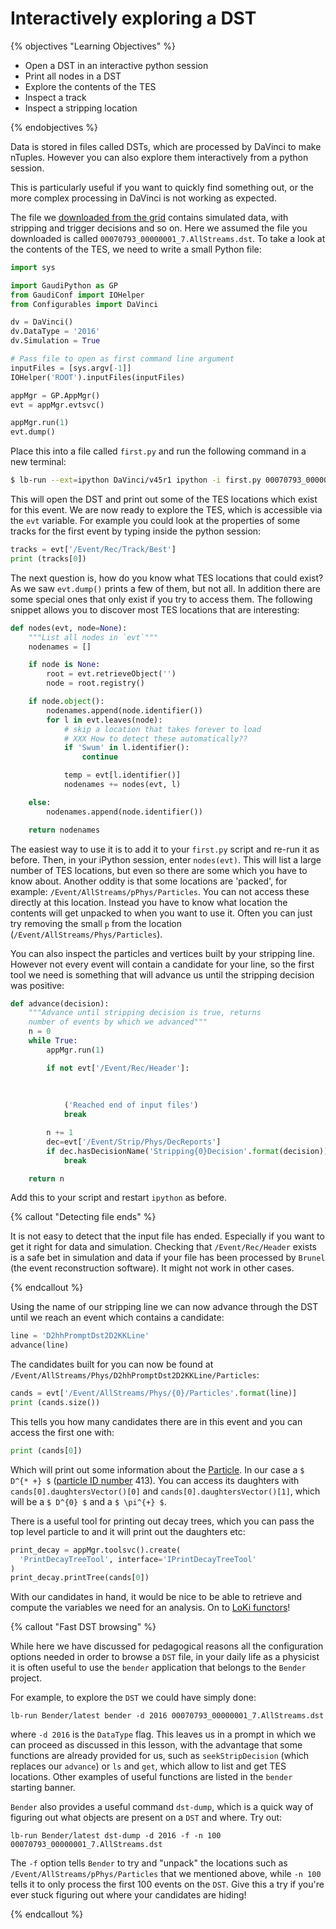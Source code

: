 # Interactively exploring a DST

{% objectives "Learning Objectives" %}

* Open a DST in an interactive python session
* Print all nodes in a DST
* Explore the contents of the TES
* Inspect a track
* Inspect a stripping location

{% endobjectives %} 

Data is stored in files called DSTs, which are processed
by DaVinci to make nTuples. However you can also explore
them interactively from a python session.

This is particularly useful if you want to quickly find
something out, or the more complex processing in DaVinci
is not working as expected.

The file we [downloaded from the grid](files-from-grid)
contains simulated data, with stripping and trigger decisions
and so on. Here we assumed the file you downloaded is called `00070793_00000001_7.AllStreams.dst`.
To take a look at the contents of the TES, we need to write a small
Python file:

```python
import sys

import GaudiPython as GP
from GaudiConf import IOHelper
from Configurables import DaVinci

dv = DaVinci()
dv.DataType = '2016'
dv.Simulation = True

# Pass file to open as first command line argument
inputFiles = [sys.argv[-1]]
IOHelper('ROOT').inputFiles(inputFiles)

appMgr = GP.AppMgr()
evt = appMgr.evtsvc()

appMgr.run(1)
evt.dump()
```

Place this into a file called `first.py` and run the following
command in a new terminal:

```bash
$ lb-run --ext=ipython DaVinci/v45r1 ipython -i first.py 00070793_00000001_7.AllStreams.dst
```

This will open the DST and print out some of the TES locations
which exist for this event. We are now ready to explore the TES,
which is accessible via the `evt` variable. For example you could
look at the properties of some tracks for the first event by typing
inside the python session:

```python
tracks = evt['/Event/Rec/Track/Best']
print (tracks[0])
```

The next question is, how do you know what TES locations that could
exist? As we saw `evt.dump()` prints a few of them, but not all. In
addition there are some special ones that only exist if you try to
access them. The following snippet allows you to discover most TES
locations that are interesting:

```python
def nodes(evt, node=None):
    """List all nodes in `evt`"""
    nodenames = []

    if node is None:
        root = evt.retrieveObject('')
        node = root.registry()

    if node.object():
        nodenames.append(node.identifier())
        for l in evt.leaves(node):
            # skip a location that takes forever to load
            # XXX How to detect these automatically??
            if 'Swum' in l.identifier():
                continue

            temp = evt[l.identifier()]
            nodenames += nodes(evt, l)

    else:
        nodenames.append(node.identifier())

    return nodenames
```

The easiest way to use it is to add it to your `first.py` script
and re-run it as before. Then, in your iPython session, enter `nodes(evt)`.
This will list a large number of TES locations, but even so there
are some which you have to know about. Another oddity is that some
locations are 'packed', for example: `/Event/AllStreams/pPhys/Particles`.
You can not access these directly at this location. Instead you
have to know what location the contents will get unpacked to when
you want to use it. Often you can just try removing the small `p`
from the location (`/Event/AllStreams/Phys/Particles`).

You can also inspect the particles and vertices built by your stripping
line. However not every event will contain a candidate for your line,
so the first tool we need is something that will advance us until
the stripping decision was positive:

```python
def advance(decision):
    """Advance until stripping decision is true, returns
    number of events by which we advanced"""
    n = 0
    while True:
        appMgr.run(1)

        if not evt['/Event/Rec/Header']:
            
            
            
            ('Reached end of input files')
            break

        n += 1
        dec=evt['/Event/Strip/Phys/DecReports']
        if dec.hasDecisionName('Stripping{0}Decision'.format(decision)):
            break

    return n
```

Add this to your script and restart `ipython` as before.

{% callout "Detecting file ends" %}

It is not easy to detect that the input file has ended. Especially
if you want to get it right for data and simulation. Checking that
`/Event/Rec/Header` exists is a safe bet in simulation and data if
your file has been processed by `Brunel` (the event reconstruction
software). It might not work in other cases.

{% endcallout %} 

Using the name of our stripping line we can now advance through the
DST until we reach an event which contains a candidate:

```python
line = 'D2hhPromptDst2D2KKLine'
advance(line)
```

The candidates built for you can now be found at `/Event/AllStreams/Phys/D2hhPromptDst2D2KKLine/Particles`:

```python
cands = evt['/Event/AllStreams/Phys/{0}/Particles'.format(line)]
print (cands.size())
```

This tells you how many candidates there are in this event and you can access the first
one with:

```python
print (cands[0])
```

Which will print out some information about the [Particle](https://lhcb-doxygen.web.cern.ch/lhcb-doxygen/davinci/latest/d0/d13/class_l_h_cb_1_1_particle.html). In our case a `$ D^{* +} $` ([particle ID number](http://pdg.lbl.gov/2019/reviews/rpp2018-rev-monte-carlo-numbering.pdf) 413). You can access its daughters with
`cands[0].daughtersVector()[0]` and `cands[0].daughtersVector()[1]`,
which will be a `$ D^{0} $` and a `$ \pi^{+} $`.

There is a useful tool for printing out decay trees, which you can
pass the top level particle to and it will print out the daughters etc:

```python
print_decay = appMgr.toolsvc().create(
  'PrintDecayTreeTool', interface='IPrintDecayTreeTool'
)
print_decay.printTree(cands[0])
```

With our candidates in hand, it would be nice to be able to retrieve and
compute the variables we need for an analysis. On to [LoKi
functors](loki-functors)!

{% callout "Fast DST browsing" %}

While here we have discussed for pedagogical reasons all the configuration
options needed in order to browse a `DST` file, in your daily life as a
physicist it is often useful to use the `bender` application that belongs to
the `Bender` project.

For example, to explore the `DST` we could have simply done:

```
lb-run Bender/latest bender -d 2016 00070793_00000001_7.AllStreams.dst
```

where `-d 2016` is the `DataType` flag.
This leaves us in a prompt in which we can proceed as discussed in this
lesson, with the advantage that some functions are already provided
for us, such as `seekStripDecision` (which replaces our `advance`) or
`ls` and `get`, which allow to list and get TES locations.
Other examples of useful functions are listed in the `bender` starting
banner.

`Bender` also provides a useful command `dst-dump`, which is a quick way of
figuring out what objects are present on a `DST` and where. Try out:
```
lb-run Bender/latest dst-dump -d 2016 -f -n 100 00070793_00000001_7.AllStreams.dst
```
The `-f` option tells `Bender` to try and "unpack" the locations such as
`/Event/AllStreams/pPhys/Particles` that we mentioned above, while `-n 100`
tells it to only process the first 100 events on the `DST`.
Give this a try if you're ever stuck figuring out where your candidates are hiding!

{% endcallout %} 
